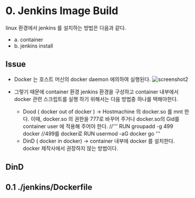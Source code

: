 # 0.  Jenkins Image Build
linux 환경에서 jenkins 를 설치하는 방법은 다음과 같다.

  + a. container
+ b. jenkins install

  
## Issue
  + Docker 는 호스트 머신의 docker daemon 에의하여 실행된다.
  ![screenshot2](https://github.com/yeongseoksong/jenkins/assets/76511428/2d6a2397-ee79-41a1-b836-a3958f8d5971)

  + 그렇기 때문에 container 환경 jenkins 환경을 구성하고 container 내부에서 docker 관련 스크립트를 실행 하기 위해서는 다음 방법중 하나를 택해야한다.
    + Dood ( docker out of docker )   ->   Hostmachine 의 docker.so 를 mnt 한다. 이때, docker.so 의 권한을 777로 바꾸어 주거나 docker.so의 Gid를 container user 에 적용해 주어야 한다.
    //'''
RUN groupadd -g 499 docker //499를 docker로
RUN usermod -aG docker go
    ''' 
    + DinD ( docker in docker)        ->   container 내부에 docker 를 설치한다. docker 제작사에서 권장하지 않는 방법이다.

## DinD

    

## 0.1 ./jenkins/Dockerfile
  
